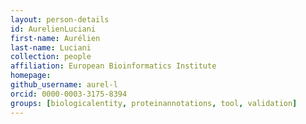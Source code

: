 ```yaml
---
layout: person-details
id: AurelienLuciani
first-name: Aurélien
last-name: Luciani
collection: people
affiliation: European Bioinformatics Institute
homepage:
github_username: aurel-l
orcid: 0000-0003-3175-8394
groups: [biologicalentity, proteinannotations, tool, validation]
---
```

